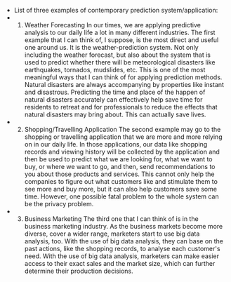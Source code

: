 <!-- Reading Response 4 -- Prediction & Uncertainty -- 0314 -- Tina-->
- List of three examples of contemporary prediction system/application:
- 1. Weather Forecasting
In our times, we are applying predictive analysis to our daily life a lot in many different industries. The first example that I can think of, I suppose, is the most direct and useful one around us. It is the weather-prediction system. Not only including the weather forecast, but also about the system that is used to predict whether there will be meteorological disasters like earthquakes, tornados, mudslides, etc. This is one of the most meaningful ways that I can think of for applying prediction methods. Natural disasters are always accompanying by properties like instant and disastrous. Predicting the time and place of the happen of natural disasters accurately can effectively help save time for residents to retreat and for professionals to reduce the effects that natural disasters may bring about. This can actually save lives.
- 2. Shopping/Travelling Application
The second example may go to the shopping or travelling application that we are more and more relying on in our daily life. In those applications, our data like shopping records and viewing history will be collected by the application and then be used to predict what we are looking for, what we want to buy, or where we want to go, and then, send recommendations to you about those products and services. This cannot only help the companies to figure out what customers like and stimulate them to see more and buy more, but it can also help customers save some time. However, one possible fatal problem to the whole system can be the privacy problem.
- 3. Business Marketing
The third one that I can think of is in the business marketing industry. As the business markets become more diverse, cover a wider range, marketers start to use big data analysis, too. With the use of big data analysis, they can base on the past actions, like the shopping records, to analyse each customer's need. With the use of big data analysis, marketers can make easier access to their exact sales and the market size, which can further determine their production decisions. 
